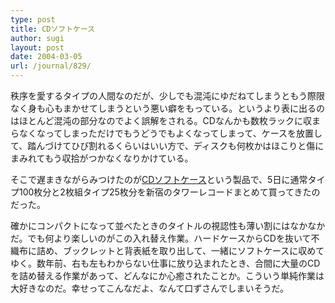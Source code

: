 ```yaml
---
type: post
title: CDソフトケース
author: sugi
layout: post
date: 2004-03-05
url: /journal/829/
---
```

秩序を愛するタイプの人間なのだが、少しでも混沌にゆだねてしまうともう際限なく身も心もまかせてしまうという悪い癖をもっている。というより表に出るのはほとんど混沌の部分なのでよく誤解をされる。CDなんかも数枚ラックに収まらなくなってしまっただけでもうどうでもよくなってしまって、ケースを放置して、踏んづけてひび割れるくらいはいい方で、ディスクも何枚かはほこりと傷にまみれてもう収拾がつかなくなりかけている。

そこで遅まきながらみつけたのが<a href="http://www.towerrecords.co.jp/sitemap/CSfCardMain.jsp?GOODS_NO=318581&#038;GOODS_SORT_CD=105" onclick="_gaq.push(['_trackEvent', 'outbound-article', 'http://www.towerrecords.co.jp/sitemap/CSfCardMain.jsp?GOODS_NO=318581&#038;GOODS_SORT_CD=105', 'CDソフトケース']);" >CDソフトケース</a>という製品で、5日に通常タイプ100枚分と2枚組タイプ25枚分を新宿のタワーレコードまとめて買ってきたのだった。

確かにコンパクトになって並べたときのタイトルの視認性も薄い割にはなかなかだ。でも何より楽しいのがこの入れ替え作業。ハードケースからCDを抜いて不織布に詰め、ブックレットと背表紙を取り出して、一緒にソフトケースに収めてゆく。数年前、右も左もわからない仕事に放り込まれたとき、合間に大量のCDを詰め替える作業があって、どんなにか心癒されたことか。こういう単純作業は大好きなのだ。幸せってこんなだよ、なんて口ずさんでしまいそうだ。
